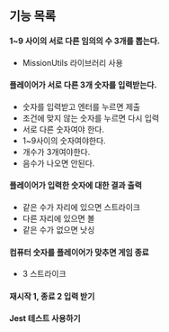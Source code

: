 ## 기능 목록

#### 1~9 사이의 서로 다른 임의의 수 3개를 뽑는다.

- MissionUtils 라이브러리 사용

#### 플레이어가 서로 다른 3개 숫자를 입력받는다.

- 숫자를 입력받고 엔터를 누르면 제출
- 조건에 맞지 않는 숫자를 누르면 다시 입력
- 서로 다른 숫자여야 한다.
- 1~9사이의 숫자여야한다.
- 개수가 3개여야한다.
- 음수가 나오면 안된다.

#### 플레이어가 입력한 숫자에 대한 결과 출력

- 같은 수가 자리에 있으면 스트라이크
- 다른 자리에 있으면 볼
- 같은 수가 없으면 낫싱

#### 컴퓨터 숫자를 플레이어가 맞추면 게임 종료

- 3 스트라이크

#### 재시작 1, 종료 2 입력 받기

#### Jest 테스트 사용하기
